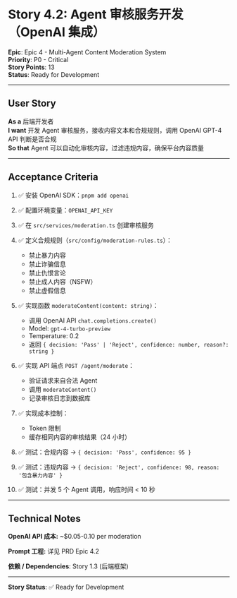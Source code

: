 # Story 4.2: Agent 审核服务开发（OpenAI 集成）

**Epic**: Epic 4 - Multi-Agent Content Moderation System  
**Priority**: P0 - Critical  
**Story Points**: 13  
**Status**: Ready for Development

---

## User Story

**As a** 后端开发者  
**I want** 开发 Agent 审核服务，接收内容文本和合规规则，调用 OpenAI GPT-4 API 判断是否合规  
**So that** Agent 可以自动化审核内容，过滤违规内容，确保平台内容质量

---

## Acceptance Criteria

1. ✅ 安装 OpenAI SDK：`pnpm add openai`

2. ✅ 配置环境变量：`OPENAI_API_KEY`

3. ✅ 在 `src/services/moderation.ts` 创建审核服务

4. ✅ 定义合规规则（`src/config/moderation-rules.ts`）：
   - 禁止暴力内容
   - 禁止诈骗信息
   - 禁止仇恨言论
   - 禁止成人内容（NSFW）
   - 禁止虚假信息

5. ✅ 实现函数 `moderateContent(content: string)`：
   - 调用 OpenAI API `chat.completions.create()`
   - Model: `gpt-4-turbo-preview`
   - Temperature: 0.2
   - 返回 `{ decision: 'Pass' | 'Reject', confidence: number, reason?: string }`

6. ✅ 实现 API 端点 `POST /agent/moderate`：
   - 验证请求来自合法 Agent
   - 调用 `moderateContent()`
   - 记录审核日志到数据库

7. ✅ 实现成本控制：
   - Token 限制
   - 缓存相同内容的审核结果（24 小时）

8. ✅ 测试：合规内容 → `{ decision: 'Pass', confidence: 95 }`

9. ✅ 测试：违规内容 → `{ decision: 'Reject', confidence: 98, reason: '包含暴力内容' }`

10. ✅ 测试：并发 5 个 Agent 调用，响应时间 < 10 秒

---

## Technical Notes

**OpenAI API 成本:** ~$0.05-0.10 per moderation

**Prompt 工程:** 详见 PRD Epic 4.2

**依赖 / Dependencies**: Story 1.3 (后端框架)

---

**Story Status**: ✅ Ready for Development
